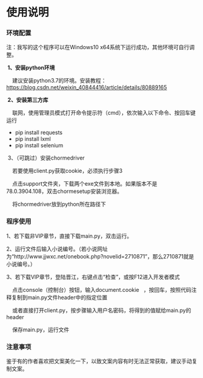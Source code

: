 <h1>使用说明</h1>
<h3>环境配置</h3>
<p>注：我写的这个程序可以在Windows10 x64系统下运行成功，其他环境可自行调整。</p>
<p><span style="font-weight: bold;">&#160;1、安装python环境</span></p>
<p><span class="Apple-tab-span" style="white-space:pre">	</span>建议安装python3.7的环境。安装教程：<a href="https://blog.csdn.net/weixin_40844416/article/details/80889165">https://blog.csdn.net/weixin_40844416/article/details/80889165</a></p>
<p><span style="font-weight: bold;">&#160;2、安装第三方库</span></p>
<p><span class="Apple-tab-span" style="white-space:pre">	</span>联网，使用管理员模式打开命令提示符（cmd），依次输入以下命令、按回车键运行</p>
<p></p>
<ul><li>pip install&#160;requests</li>
<li>pip install lxml</li>
<li>pip install&#160;selenium</li>
</ul>
&#160;3、（可跳过）安装chormedriver<p></p>
<p><span class="Apple-tab-span" style="white-space:pre">	</span>若要使用client.py获取cookie，必须执行步骤3</p>
<p><span class="Apple-tab-span" style="white-space:pre">	</span>点击support文件夹，下载两个exe文件到本地。如果版本不是78.0.3904.108，双击chormesetup安装浏览器。</p>
<p><span class="Apple-tab-span" style="white-space:pre">	</span>将chormedriver放到python所在路径下</p>
<h3>程序使用</h3>
<p>1、若下载非VIP章节，直接下载main.py，双击运行。</p>
<p>2、运行文件后输入小说编号。（若小说网址为“http://www.jjwxc.net/onebook.php?novelid=2710871”，那么2710871就是小说编号。）</p>
<p>3、若下载VIP章节，登陆晋江，右键点击“检查”，或按F12进入开发者模式</p>
<p><span class="Apple-tab-span" style="white-space:pre">	</span>点击console（控制台）按钮，输入document.cookie &#160; ，按回车，按照代码注释复制到main.py文件header中的指定位置</p>
<p><span class="Apple-tab-span" style="white-space:pre">	</span>或者直接打开client.py，按步骤输入用户名密码，将得到的值赋给main.py的header</p>
<p><span class="Apple-tab-span" style="white-space:pre">	</span>保存main.py，运行文件</p>
<h3>注意事项</h3>
<p>鉴于有的作者喜欢把文案美化一下，以致文案内容有时无法正常获取，建议手动复制文案。</p>
